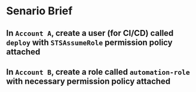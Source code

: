 # Senario Brief

## In `Account A`, create a user (for CI/CD) called `deploy` with `STSAssumeRole` permission policy attached

## In `Account B`, create a role called `automation-role` with necessary permission policy attached
